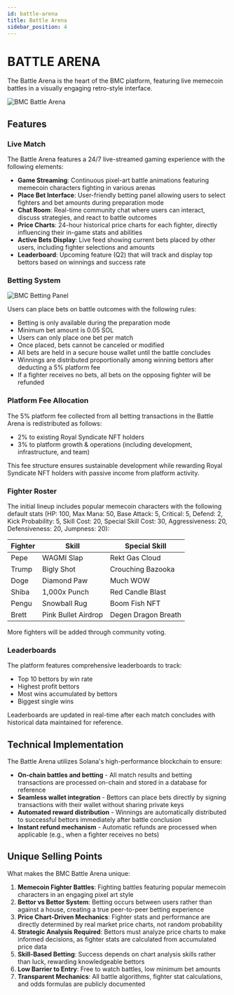 ```yaml
---
id: battle-arena
title: Battle Arena
sidebar_position: 4
---
```


# BATTLE ARENA

The Battle Arena is the heart of the BMC platform, featuring live memecoin battles in a visually engaging retro-style interface.

![BMC Battle Arena](/img/battle-arena.png)

## Features

### Live Match

The Battle Arena features a 24/7 live-streamed gaming experience with the following elements:

- **Game Streaming**: Continuous pixel-art battle animations featuring memecoin characters fighting in various arenas
- **Place Bet Interface**: User-friendly betting panel allowing users to select fighters and bet amounts during preparation mode
- **Chat Room**: Real-time community chat where users can interact, discuss strategies, and react to battle outcomes
- **Price Charts**: 24-hour historical price charts for each fighter, directly influencing their in-game stats and abilities
- **Active Bets Display**: Live feed showing current bets placed by other users, including fighter selections and amounts
- **Leaderboard**: Upcoming feature (Q2) that will track and display top bettors based on winnings and success rate

### Betting System

![BMC Betting Panel](/img/betting-panel.png)

Users can place bets on battle outcomes with the following rules:

- Betting is only available during the preparation mode
- Minimum bet amount is 0.05 SOL
- Users can only place one bet per match
- Once placed, bets cannot be canceled or modified
- All bets are held in a secure house wallet until the battle concludes
- Winnings are distributed proportionally among winning bettors after deducting a 5% platform fee
- If a fighter receives no bets, all bets on the opposing fighter will be refunded

### Platform Fee Allocation

The 5% platform fee collected from all betting transactions in the Battle Arena is redistributed as follows:

- 2% to existing Royal Syndicate NFT holders
- 3% to platform growth & operations (including development, infrastructure, and team)

This fee structure ensures sustainable development while rewarding Royal Syndicate NFT holders with passive income from platform activity.

### Fighter Roster

The initial lineup includes popular memecoin characters with the following default stats (HP: 100, Max Mana: 50, Base Attack: 5, Critical: 5, Defend: 2, Kick Probability: 5, Skill Cost: 20, Special Skill Cost: 30, Aggressiveness: 20, Defensiveness: 20, Jumpness: 20):

| Fighter | Skill | Special Skill |
|---------|-------|---------------|
| Pepe | WAGMI Slap | Rekt Gas Cloud |
| Trump | Bigly Shot | Crouching Bazooka |
| Doge | Diamond Paw | Much WOW |
| Shiba | 1,000x Punch | Red Candle Blast |
| Pengu | Snowball Rug | Boom Fish NFT |
| Brett | Pink Bullet Airdrop | Degen Dragon Breath |

More fighters will be added through community voting.

### Leaderboards

The platform features comprehensive leaderboards to track:

- Top 10 bettors by win rate
- Highest profit bettors
- Most wins accumulated by bettors
- Biggest single wins

Leaderboards are updated in real-time after each match concludes with historical data maintained for reference.

## Technical Implementation

The Battle Arena utilizes Solana's high-performance blockchain to ensure:

- **On-chain battles and betting** - All match results and betting transactions are processed on-chain and stored in a database for reference
- **Seamless wallet integration** - Bettors can place bets directly by signing transactions with their wallet without sharing private keys
- **Automated reward distribution** - Winnings are automatically distributed to successful bettors immediately after battle conclusion
- **Instant refund mechanism** - Automatic refunds are processed when applicable (e.g., when a fighter receives no bets)

## Unique Selling Points

What makes the BMC Battle Arena unique:

1. **Memecoin Fighter Battles**: Fighting battles featuring popular memecoin characters in an engaging pixel art style
2. **Bettor vs Bettor System**: Betting occurs between users rather than against a house, creating a true peer-to-peer betting experience
3. **Price Chart-Driven Mechanics**: Fighter stats and performance are directly determined by real market price charts, not random probability
4. **Strategic Analysis Required**: Bettors must analyze price charts to make informed decisions, as fighter stats are calculated from accumulated price data
5. **Skill-Based Betting**: Success depends on chart analysis skills rather than luck, rewarding knowledgeable bettors
6. **Low Barrier to Entry**: Free to watch battles, low minimum bet amounts
7. **Transparent Mechanics**: All battle algorithms, fighter stat calculations, and odds formulas are publicly documented